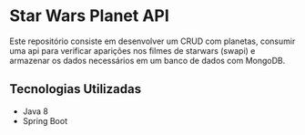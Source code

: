 # Star Wars Planet API
Este repositório consiste em desenvolver um CRUD com planetas, consumir uma api para verificar aparições nos filmes de starwars (swapi) e armazenar os dados necessários em um banco de dados com MongoDB.

## Tecnologias Utilizadas
* Java 8
* Spring Boot